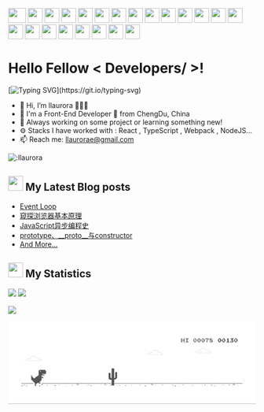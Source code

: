 <div>
    <img src="https://cultofthepartyparrot.com/parrots/asyncparrot.gif" width="36" height="30"/>
    <img src="https://cultofthepartyparrot.com/flags/hd/indiaparrot.gif" width="30" height="30"/>
    <img src="https://cultofthepartyparrot.com/parrots/hd/60fpsparrot.gif" width="30" height="30"/>
    <img src="https://cultofthepartyparrot.com/parrots/hd/beerparrot.gif" width="30" height="30"/>
    <img src="https://cultofthepartyparrot.com/parrots/hd/accessibleparrot.gif" width="30" height="30"/>
    <img src="https://cultofthepartyparrot.com/parrots/hd/opensourceparrot.gif" width="30" height="30"/>
    <img src="https://cultofthepartyparrot.com/parrots/hd/dealwithitnowparrot.gif" width="30" height="30"/>
    <img src="https://cultofthepartyparrot.com/parrots/hd/laptop_parrot.gif" width="30" height="30"/>
    <img src="https://cultofthepartyparrot.com/parrots/hd/meldparrot.gif" width="30" height="30"/>
    <img src="https://cultofthepartyparrot.com/parrots/hd/spinningparrot.gif" width="30" height="30"/>
    <img src="https://cultofthepartyparrot.com/parrots/hd/levitationparrot.gif" width="30" height="30"/>
    <img src="https://cultofthepartyparrot.com/parrots/hd/moonwalkingparrot.gif" width="30" height="30"/>
    <img src="https://cultofthepartyparrot.com/parrots/hd/stableparrot.gif" width="30" height="30"/>
    <img src="https://cultofthepartyparrot.com/parrots/hd/scienceparrot.gif" width="30" height="30"/>
    <img src="https://cultofthepartyparrot.com/guests/hd/nyanparrot.gif" width="30" height="30"/>
    <img src="https://cultofthepartyparrot.com/parrots/hd/footballparrot.gif" width="30" height="30"/>
    <img src="https://cultofthepartyparrot.com/parrots/hd/bluntparrot.gif" width="30" height="30"/>
    <img src="https://cultofthepartyparrot.com/parrots/hd/bobaparrot.gif" width="30" height="30"/>
    <img src="https://cultofthepartyparrot.com/parrots/hd/bootlegparrot.gif" width="30" height="30"/>
    <img src="https://cultofthepartyparrot.com/parrots/hd/bouncingparrot.gif" width="30" height="30"/>
    <img src="https://cultofthepartyparrot.com/guests/hd/partymoogle.gif" width="30" height="30"/>
    <img src="https://cultofthepartyparrot.com/parrots/hd/boomparrot.gif" width="30" height="30"/>
</div>

# Hello Fellow < Developers/ >!

[![Typing SVG](https://readme-typing-svg.herokuapp.com?font=Architects+Daughter&color=8e72dd&size=24&lines=Welcome+to+my+GitHub+Profile!;)](https://git.io/typing-svg)

- 👋 Hi, I’m llaurora 🙋🏻‍♂️
- 🎊 I'm a Front-End Developer 🚀 from ChengDu, China
- 💅 Always working on some project or learning something new!
- ⚙️ Stacks I have worked with : React , TypeScript , Webpack , NodeJS...
- 📫 Reach me: llaurorae@gmail.com

![:llaurora](https://count.getloli.com/get/@:llaurora)

## <img src="https://cultofthepartyparrot.com/guests/hd/trollparrot.gif" width="30" height="30"/> My Latest Blog posts
<!-- BLOG-POST-LIST:START -->
- [Event Loop](https://github.com/llaurora/KnowledgeNote/blob/master/%E6%B5%8F%E8%A7%88%E5%99%A8%E7%BD%91%E7%BB%9C/Event%20Loop.md)
- [窥探浏览器基本原理](https://github.com/llaurora/KnowledgeNote/blob/master/%E6%B5%8F%E8%A7%88%E5%99%A8%E7%BD%91%E7%BB%9C/%E7%AA%A5%E6%8E%A2%E6%B5%8F%E8%A7%88%E5%99%A8%E5%9F%BA%E6%9C%AC%E5%8E%9F%E7%90%86.md)
- [JavaScript异步编程史](https://github.com/llaurora/KnowledgeNote/blob/master/JavaScript/JS%E5%BC%82%E6%AD%A5%E7%BC%96%E7%A8%8B%E5%8F%B2.md)
- [prototype、__proto__与constructor](https://github.com/llaurora/KnowledgeNote/blob/master/JavaScript/prototype%E3%80%81__proto__%E4%B8%8Econstructor.md)
- [And More...](https://github.com/llaurora/KnowledgeNote)
<!-- BLOG-POST-LIST:END -->

## <img src="https://cultofthepartyparrot.com/guests/hd/partymoogle.gif" width="30" height="30"/> My Statistics

<p align="left">
  <img width="49.5%" src="https://github-readme-stats.vercel.app/api?username=llaurora&show_icons=true&theme=buefy&include_all_commits=true&hide_border=true" />
  <img width="49.5%" src="https://github-readme-streak-stats.herokuapp.com/?user=llaurora&theme=buefy&hide_border=true" />
</p>

<img align="center" src="https://activity-graph.herokuapp.com/graph?username=llaurora&theme=dracula&color=B994E6&bg_color=transparent" />

[comment]: <> (## <img src="https://cultofthepartyparrot.com/parrots/hd/autonomousparrot.gif" width="30" height="30"/> Favourite Projects)

[comment]: <> ([![Readme Card]&#40;https://github-readme-stats.vercel.app/api/pin/?username=llaurora&repo=react-app-starter&show_owner=true&theme=buefy&#41;]&#40;https://github.com/llaurora/react-app-starter&#41;)

[comment]: <> ([![Readme Card]&#40;https://github-readme-stats.vercel.app/api/pin/?username=llaurora&repo=KnowledgeNote&show_owner=true&theme=buefy&#41;]&#40;https://github.com/llaurora/KnowledgeNote&#41;)

[comment]: <> (## <img src="https://cultofthepartyparrot.com/guests/hd/partygopher.gif" width="30" height="30"/> My contribution graph)

[comment]: <> (<img src="https://github.com/llaurora/llaurora/blob/output/github-contribution-grid-snake.svg" alt="snake">)

![Dino](https://raw.githubusercontent.com/arjunMee/arjunMee/master/dino.gif?token=AQWYXGQBQLHFPDHPO7E2UOLAUYRTI)

